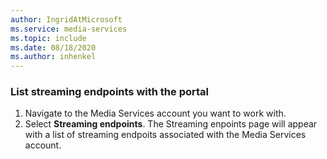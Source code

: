 ```yaml
---
author: IngridAtMicrosoft
ms.service: media-services 
ms.topic: include
ms.date: 08/18/2020
ms.author: inhenkel
---
```


### List streaming endpoints with the portal

1. Navigate to the Media Services account you want to work with.
1. Select **Streaming endpoints**. The Streaming enpoints page will appear with a list of streaming endpoits associated with the Media Services account.
